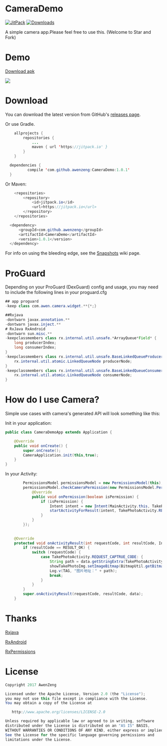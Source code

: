 # CameraDemo

[![JitPack](https://jitpack.io/v/awenzeng/CameraDemo.svg)](https://jitpack.io/#awenzeng/CameraDemo)
[![Downloads](https://jitpack.io/v/awenzeng/CameraDemo/month.svg)](https://jitpack.io/#awenzeng/CameraDemo)

A simple camera app.Please feel free to use this. (Welcome to Star and Fork)

# Demo
[Download apk](https://github.com/awenzeng/CameraDemo/blob/master/app/app-Awen_release-release.apk?raw=true)

![](https://github.com/awenzeng/CameraDemo/blob/master/resource/camera_demo.gif)

# Download
You can download the latest version from GitHub's [releases page](https://github.com/awenzeng/CameraDemo/releases).

Or use Gradle.
```java
	allprojects {
		repositories {
			...
			maven { url 'https://jitpack.io' }
		}
	}
  ```
  ```java
  	dependencies {
	        compile 'com.github.awenzeng:CameraDemo:1.0.1'
	}

```
Or Maven:
```java
	<repositories>
		<repository>
		    <id>jitpack.io</id>
		    <url>https://jitpack.io</url>
		</repository>
	</repositories>
  ```
  ```java
  	<dependency>
	    <groupId>com.github.awenzeng</groupId>
	    <artifactId>CameraDemo</artifactId>
	    <version>1.0.1</version>
	</dependency>
```
For info on using the bleeding edge, see the [Snapshots](https://jitpack.io/#awenzeng/CameraDemo) wiki page.

# ProGuard
Depending on your ProGuard (DexGuard) config and usage, you may need to include the following lines in your proguard.cfg 

```java
## app proguard
-keep class com.awen.camera.widget.**{*;}

##Rxjava
-dontwarn javax.annotation.**
-dontwarn javax.inject.**
# RxJava RxAndroid
-dontwarn sun.misc.**
-keepclassmembers class rx.internal.util.unsafe.*ArrayQueue*Field* {
    long producerIndex;
    long consumerIndex;
}
-keepclassmembers class rx.internal.util.unsafe.BaseLinkedQueueProducerNodeRef {
    rx.internal.util.atomic.LinkedQueueNode producerNode;
}
-keepclassmembers class rx.internal.util.unsafe.BaseLinkedQueueConsumerNodeRef {
    rx.internal.util.atomic.LinkedQueueNode consumerNode;
}

```
# How do I use Camera?
Simple use cases with camera's generated API will look something like this:

Init in your application:
```java
public class CameraDemoApp extends Application {

    @Override
    public void onCreate() {
        super.onCreate();
        CameraApplication.init(this,true);
    }
}
```
In your Activity:
```java
        PermissionsModel permissionsModel = new PermissionsModel(this);
        permissionsModel.checkCameraPermission(new PermissionsModel.PermissionListener() {
            @Override
            public void onPermission(boolean isPermission) {
                if (isPermission) {
                    Intent intent = new Intent(MainActivity.this, TakePhotoActivity.class);
                    startActivityForResult(intent, TakePhotoActivity.REQUEST_CAPTRUE_CODE);
                }
            }
        });
        
    
    @Override
    protected void onActivityResult(int requestCode, int resultCode, Intent data) {
        if (resultCode == RESULT_OK) {
            switch (requestCode) {
                case TakePhotoActivity.REQUEST_CAPTRUE_CODE: {
                    String path = data.getStringExtra(TakePhotoActivity.RESULT_PHOTO_PATH);
                    showTakePhotoImg.setImageBitmap(BitmapUtil.getBitmap(path));
                    Log.v(TAG, "图片地址：" + path);
                    break;
                }
            }
        }
        super.onActivityResult(requestCode, resultCode, data);
    }

```
# Thanks
[Rxjava](https://github.com/ReactiveX/RxJava)

[RxAndroid](https://github.com/ReactiveX/RxAndroid)

[RxPermissions](https://github.com/tbruyelle/RxPermissions)

# License
```java
Copyright 2017 AwenZeng

Licensed under the Apache License, Version 2.0 (the "License");
you may not use this file except in compliance with the License.
You may obtain a copy of the License at

   http://www.apache.org/licenses/LICENSE-2.0

Unless required by applicable law or agreed to in writing, software
distributed under the License is distributed on an "AS IS" BASIS,
WITHOUT WARRANTIES OR CONDITIONS OF ANY KIND, either express or implied.
See the License for the specific language governing permissions and
limitations under the License.
```


